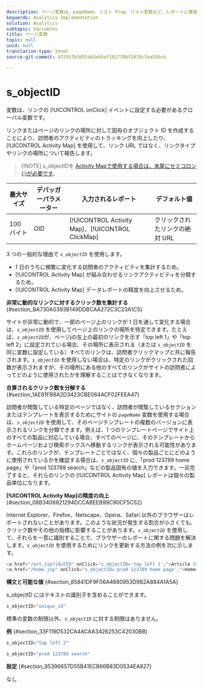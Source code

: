 ```yaml
---
description: ページ変数は、pageName、リスト Prop、リスト変数など、レポートに直接入力されます。
keywords: Analytics Implementation
solution: Analytics
subtopic: Variables
title: ページ変数
topic: null
uuid: null
translation-type: tm+mt
source-git-commit: 47291fb3d55ab3eb5ef181770bf2078c7ea55bc4

---
```



# s_objectID

変数は、リンクの [!UICONTROL onClick] イベントに設定する必要があるグローバル変数です。


<!-- 

s_objectID.xml

 -->

リンクまたはページのリンクの場所に対して固有のオブジェクト ID を作成することにより、訪問者のアクティビティのトラッキングを向上したり、[!UICONTROL Activity Map] を使用して、リンク URL ではなく、リンクタイプやリンクの場所について報告します。

> [!NOTE] s_objectIDを [Activity Mapで使用する場合は、末尾にセミコロン(;)が必要です](https://marketing.adobe.com/resources/help/en_US/analytics/activitymap/activitymap-link-tracking-use-case.html)。

| 最大サイズ | デバッガーパラメーター | 入力されるレポート | デフォルト値 |
|---|---|---|---|
| 100 バイト | OID | [!UICONTROL Activity Map]、[!UICONTROL ClickMap] | クリックされたリンクの絶対 URL |

3 つの一般的な理由で  *`s_objectID`* を使用します。

* 1 日のうちに頻繁に変化する訪問者のアクティビティを集計するため。
* [!UICONTROL Activity Map] が組み合わせるリンクアクティビティを分類するため。
* [!UICONTROL Activity Map] データレポートの精度を向上させるため。

**非常に動的なリンクに対するクリック数を集計する** {#section_BA730A0393B149DDBCAA272C3C23A1C5}

サイトが非常に動的で、一部のページ上のリンクが 1 日を通して変化する場合は、*`s_objectID`* を使用してページ上のリンクの場所を特定できます。たとえば、*`s_objectID`*&#x200B;が、ページjの左上の最初のリンクを示す「top left 1」や「top left 2」に設定されている場合、その場所に表示される（または *`s_objectID`* を同じ変数に設定している）すべてのリンクは、訪問者クリックマップと共に報告されます。*`s_objectID`* を使用しない場合は、特定のリンクがクリックされた回数が表示されますが、その場所にある他のすべてのリンクがサイトの訪問者によってどのように使用されたかを理解することはできなくなります。

**合算されるクリック数を分解する** {#section_1AE91FB8A2D3423CBE064ACF02FEEA47}

訪問者が閲覧している特定のページではなく、訪問者が閲覧しているセクションまたはテンプレートを表示するためにサイトの *`pageName`* 変数を使用する場合は、*`s_objectID`* を使用して、そのページテンプレートの複数のバージョンに表示されるリンクを分類できます。例えば、1 つのテンプレートページでサイト上のすべての製品に対応している場合、すべてのページに、そのテンプレートからホームページおよび検索ボックスへ移動するリンクが表示される可能性があります。これらのリンクが、テンプレートごとではなく、個々の製品ごとにどのように使用されているかを確認する場合は、*`s_objectID`* に、「prod 123789 home page」や「prod 123789 search」などの製品固有の値を入力できます。一旦完了すると、それらのリンクの [!UICONTROL Activity Map] レポートは個々の製品単位になります。

**[!UICONTROL Activity Map]の精度の向上** {#section_08B3406821294DCCABEEB99C90CF5C52}

Internet Explorer、Firefox、Netscape、Opera、Safari 以外のブラウザーはレポートされないことがあります。このような状況が発生する割合が小さくても、クリック数やその他の指標に影響することがあります。*`s_objectID`* を使用して、それらを一意に識別することで、ブラウザーのレポートに関する問題を解決します。*`s_objectID`* を使用するためにリンクを更新する方法の例を次に示します。

```js
<a href="/art.jsp?id=559" onClick="s_objectID='top left 1';">Article 559</a> 
<a href="/home.jsp" onClick="s_objectID='prod 123789 home page';">Home</a> 
```

**構文と可能な値** {#section_85841DF9F06A4680953D9B2A884A1A5A}

s_objectID にはテキストの識別子を含めることができます。

```js
s_objectID="unique_id" 
```

標準の変数の制限以外、*`s_objectID`* に対する制限はありません。

**例** {#section_33F119D532CA4ACAA3426253C42030BB}

```js
s_objectID="top left 2" 
```

```js
s_objectID="prod 123789 search"
```

**設定** {#section_95396657D55B41ECB66B83D0534EA827}

なし
